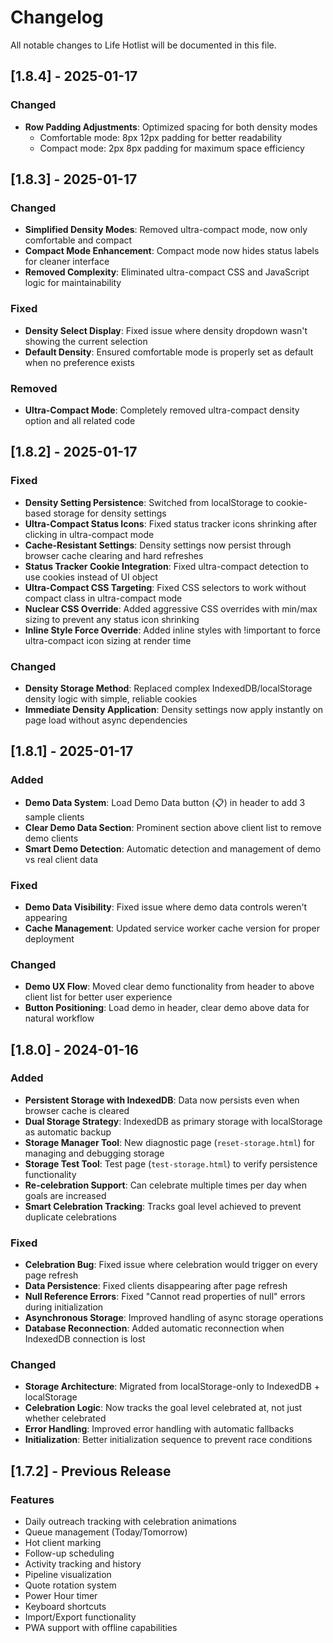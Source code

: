 # Changelog

All notable changes to Life Hotlist will be documented in this file.

## [1.8.4] - 2025-01-17

### Changed
- **Row Padding Adjustments**: Optimized spacing for both density modes
  - Comfortable mode: 8px 12px padding for better readability
  - Compact mode: 2px 8px padding for maximum space efficiency

## [1.8.3] - 2025-01-17

### Changed
- **Simplified Density Modes**: Removed ultra-compact mode, now only comfortable and compact
- **Compact Mode Enhancement**: Compact mode now hides status labels for cleaner interface
- **Removed Complexity**: Eliminated ultra-compact CSS and JavaScript logic for maintainability

### Fixed
- **Density Select Display**: Fixed issue where density dropdown wasn't showing the current selection
- **Default Density**: Ensured comfortable mode is properly set as default when no preference exists

### Removed
- **Ultra-Compact Mode**: Completely removed ultra-compact density option and all related code

## [1.8.2] - 2025-01-17

### Fixed
- **Density Setting Persistence**: Switched from localStorage to cookie-based storage for density settings
- **Ultra-Compact Status Icons**: Fixed status tracker icons shrinking after clicking in ultra-compact mode
- **Cache-Resistant Settings**: Density settings now persist through browser cache clearing and hard refreshes
- **Status Tracker Cookie Integration**: Fixed ultra-compact detection to use cookies instead of UI object
- **Ultra-Compact CSS Targeting**: Fixed CSS selectors to work without compact class in ultra-compact mode
- **Nuclear CSS Override**: Added aggressive CSS overrides with min/max sizing to prevent any status icon shrinking
- **Inline Style Force Override**: Added inline styles with !important to force ultra-compact icon sizing at render time

### Changed
- **Density Storage Method**: Replaced complex IndexedDB/localStorage density logic with simple, reliable cookies
- **Immediate Density Application**: Density settings now apply instantly on page load without async dependencies

## [1.8.1] - 2025-01-17

### Added
- **Demo Data System**: Load Demo Data button (📋) in header to add 3 sample clients
- **Clear Demo Data Section**: Prominent section above client list to remove demo clients
- **Smart Demo Detection**: Automatic detection and management of demo vs real client data

### Fixed
- **Demo Data Visibility**: Fixed issue where demo data controls weren't appearing
- **Cache Management**: Updated service worker cache version for proper deployment

### Changed
- **Demo UX Flow**: Moved clear demo functionality from header to above client list for better user experience
- **Button Positioning**: Load demo in header, clear demo above data for natural workflow

## [1.8.0] - 2024-01-16

### Added
- **Persistent Storage with IndexedDB**: Data now persists even when browser cache is cleared
- **Dual Storage Strategy**: IndexedDB as primary storage with localStorage as automatic backup
- **Storage Manager Tool**: New diagnostic page (`reset-storage.html`) for managing and debugging storage
- **Storage Test Tool**: Test page (`test-storage.html`) to verify persistence functionality
- **Re-celebration Support**: Can celebrate multiple times per day when goals are increased
- **Smart Celebration Tracking**: Tracks goal level achieved to prevent duplicate celebrations

### Fixed
- **Celebration Bug**: Fixed issue where celebration would trigger on every page refresh
- **Data Persistence**: Fixed clients disappearing after page refresh
- **Null Reference Errors**: Fixed "Cannot read properties of null" errors during initialization
- **Asynchronous Storage**: Improved handling of async storage operations
- **Database Reconnection**: Added automatic reconnection when IndexedDB connection is lost

### Changed
- **Storage Architecture**: Migrated from localStorage-only to IndexedDB + localStorage
- **Celebration Logic**: Now tracks the goal level celebrated at, not just whether celebrated
- **Error Handling**: Improved error handling with automatic fallbacks
- **Initialization**: Better initialization sequence to prevent race conditions

## [1.7.2] - Previous Release

### Features
- Daily outreach tracking with celebration animations
- Queue management (Today/Tomorrow)
- Hot client marking
- Follow-up scheduling
- Activity tracking and history
- Pipeline visualization
- Quote rotation system
- Power Hour timer
- Keyboard shortcuts
- Import/Export functionality
- PWA support with offline capabilities